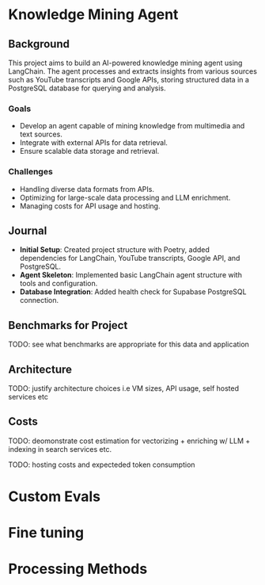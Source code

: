 # Knowledge Mining Agent

## Background
This project aims to build an AI-powered knowledge mining agent using LangChain. The agent processes and extracts insights from various sources such as YouTube transcripts and Google APIs, storing structured data in a PostgreSQL database for querying and analysis.

### Goals
- Develop an agent capable of mining knowledge from multimedia and text sources.
- Integrate with external APIs for data retrieval.
- Ensure scalable data storage and retrieval.

### Challenges
- Handling diverse data formats from APIs.
- Optimizing for large-scale data processing and LLM enrichment.
- Managing costs for API usage and hosting.

## Journal
- **Initial Setup**: Created project structure with Poetry, added dependencies for LangChain, YouTube transcripts, Google API, and PostgreSQL.
- **Agent Skeleton**: Implemented basic LangChain agent structure with tools and configuration.
- **Database Integration**: Added health check for Supabase PostgreSQL connection.

## Benchmarks for Project
TODO: see what benchmarks are appropriate for this data and application

## Architecture
TODO: justify architecture choices i.e VM sizes, API usage, self hosted services etc 

## Costs
TODO: deomonstrate cost estimation for vectorizing + enriching w/ LLM + indexing in search services etc.

TODO: hosting costs and expecteded token consumption

# Custom Evals

# Fine tuning

# Processing Methods




